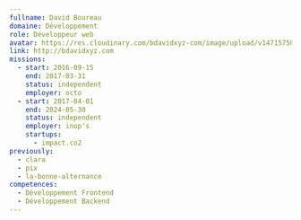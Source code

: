 ```yaml
---
fullname: David Boureau
domaine: Développement
role: Développeur web
avatar: https://res.cloudinary.com/bdavidxyz-com/image/upload/v1471575050/menice3_reoxvv.png
link: http://bdavidxyz.com
missions:
  - start: 2016-09-15
    end: 2017-03-31
    status: independent
    employer: octo
  - start: 2017-04-01
    end: 2024-05-30
    status: independent
    employer: inop's
    startups:
      - impact.co2
previously:
  - clara
  - pix
  - la-bonne-alternance
competences:
  - Développement Frontend
  - Développement Backend
---
```

